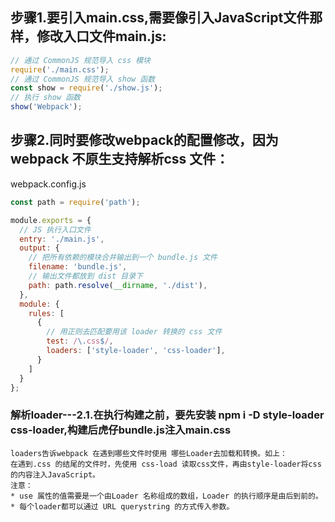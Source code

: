 


## 步骤1.要引入main.css,需要像引入JavaScript文件那样，修改入口文件main.js:
```js
// 通过 CommonJS 规范导入 css 模块
require('./main.css');
// 通过 CommonJS 规范导入 show 函数
const show = require('./show.js');
// 执行 show 函数
show('Webpack');
```
## 步骤2.同时要修改webpack的配置修改，因为webpack 不原生支持解析css 文件：
webpack.config.js
```js
const path = require('path');

module.exports = {
  // JS 执行入口文件
  entry: './main.js',
  output: {
    // 把所有依赖的模块合并输出到一个 bundle.js 文件
    filename: 'bundle.js',
    // 输出文件都放到 dist 目录下
    path: path.resolve(__dirname, './dist'),
  },
  module: {
    rules: [
      {
        // 用正则去匹配要用该 loader 转换的 css 文件
        test: /\.css$/,
        loaders: ['style-loader', 'css-loader'],
      }
    ]
  }
};
```
### 解析loader---2.1.在执行构建之前，要先安装 npm i -D style-loader css-loader,构建后虎仔bundle.js注入main.css
```
loaders告诉webpack 在遇到哪些文件时使用 哪些Loader去加载和转换。如上：
在遇到.css 的结尾的文件时，先使用 css-load 读取css文件，再由style-loader将css的内容注入JavaScript。
注意：
* use 属性的值需要是一个由Loader 名称组成的数组，Loader 的执行顺序是由后到前的。
* 每个loader都可以通过 URL querystring 的方式传入参数。
```




